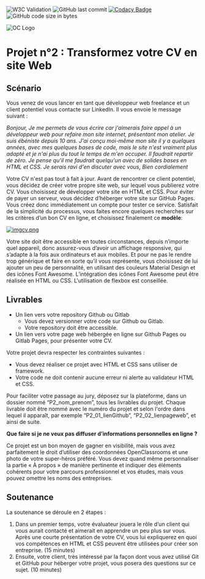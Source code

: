 ![W3C Validation](https://img.shields.io/w3c-validation/html?style=for-the-badge&targetUrl=https%3A%2F%2Fbaaanto.github.io%2Fraphaellopes.github.io%2F)
![GitHub last commit](https://img.shields.io/github/last-commit/baaanto/raphaellopes.github.io?style=for-the-badge)
[![Codacy Badge](https://app.codacy.com/project/badge/Grade/4f36398285674f92802a08a1b564ac3b)](https://www.codacy.com/manual/Baaanto/raphaellopes.github.io?utm_source=github.com&amp;utm_medium=referral&amp;utm_content=Baaanto/raphaellopes.github.io&amp;utm_campaign=Badge_Grade?style=for-the-badge)
![GitHub code size in bytes](https://img.shields.io/github/languages/code-size/baaanto/raphaellopes.github.io?style=for-the-badge)


![OC Logo](https://openclassrooms.com/fav-icon.png?v=1)
# Projet n°2 : Transformez votre CV en site Web
## Scénario 

Vous venez de vous lancer en tant que développeur web freelance et un client potentiel
vous contacte sur LinkedIn. Il vous envoie le message suivant :

*Bonjour,
Je me permets de vous écrire car j'aimerais faire appel à un développeur web pour
refaire mon site internet, présentant mon atelier. Je suis ébéniste depuis 10 ans. J'ai
conçu moi-même mon site il y a quelques années, avec mes quelques bases de code,
mais le site n'est vraiment plus adapté et je n'ai plus du tout le temps de m'en
occuper. Il faudrait repartir de zéro. Je pense qu'il me faudrait quelqu'un avec de
solides bases en HTML et CSS. Je serais ravi d'en discuter avec vous,
Bien cordialement*

Votre CV n'est pas tout à fait à jour. Avant de rencontrer ce client potentiel, vous décidez
de créer votre propre site web, sur lequel vous publierez votre CV. Vous choisissez de
développer votre site en HTML et CSS.
Pour éviter de payer un serveur, vous décidez d’héberger votre site sur GitHub Pages.
Vous créez donc immédiatement un compte pour tester ce service. Satisfait de la
simplicité du processus, vous faites encore quelques recherches sur les critères d’un bon
CV en ligne, et choisissez finalement ce **modèle**:

[![imgcv.png](https://i.postimg.cc/G3DP4Rfy/imgcv.png)](https://postimg.cc/yWV3GMs1)

Votre site doit être accessible en toutes circonstances, depuis n’importe quel appareil, donc assurez-vous d’avoir un affichage responsive, qui s’adapte à la fois
aux ordinateurs et aux mobiles. Et pour ne pas le rendre trop générique et faire en sorte qu’il vous représente, vous choisissez de lui ajouter un peu de personnalité, en utilisant des couleurs Material Design et des icônes Font Awesome. L’intégration des icônes Font Awesome peut être réalisée en HTML ou CSS.
L'utilisation de flexbox est conseillée.

## Livrables

* Un lien vers votre repository Github ou Gitlab
  * Vous devez versionner votre code sur Github ou Gitlab.
  * Votre repository doit être accessible.
* Un lien vers votre page web hébergée en ligne sur Github Pages ou Gitlab Pages, pour présenter votre CV.

Votre projet devra respecter les contraintes suivantes :
* Vous devez réaliser ce projet avec HTML et CSS sans utiliser de framework.
* Votre code ne doit contenir aucune erreur ni alerte au validateur HTML et CSS.

Pour faciliter votre passage au jury, déposez sur la plateforme, dans un dossier nommé “P2_nom_prenom”, tous les livrables du projet. Chaque livrable doit être nommé avec le
numéro du projet et selon l'ordre dans lequel il apparaît, par exemple “P2_01_lienGithub”, “P2_02_lienpageweb”, et ainsi de suite.

**Que faire si je ne veux pas diffuser d’informations personnelles en ligne ?**

Ce projet est un bon moyen de gagner en visibilité, mais vous avez parfaitement le droit d’utiliser des coordonnées OpenClassrooms et une photo de votre super-héros préféré.
Vous devez quand même personnaliser la partie « À propos » de manière pertinente et indiquer des éléments cohérents pour votre parcours professionnel et vos études, mais vous pouvez omettre les noms des entreprises.

## Soutenance

La soutenance se déroule en 2 étapes :
1. Dans un premier temps, votre évaluateur jouera le rôle d’un client qui vous aurait contacté et aimerait en apprendre un peu plus sur vous. Après une courte présentation de votre CV, vous lui expliquerez en quoi vos compétences en HTML et CSS peuvent être utilisées pour créer son entreprise. (15 minutes)
2. Ensuite, votre client, très intéressé par la façon dont vous avez utilisé Git et GitHub pour héberger votre projet, vous posera des questions sur ce sujet. (10 minutes)
